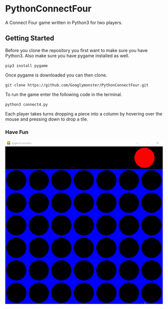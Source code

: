 # PythonConnectFour

A Connect Four game written in Python3 for two players.

## Getting Started

Before you clone the repository you first want to make sure you have Python3. Also make sure you have pygame installed as well.

`pip3 install pygame`

Once pygame is downloaded you can then clone.

`git clone https://github.com/Googlymonster/PythonConnectFour.git`

To run the game enter the following code in the terminal.

`python3 connect4.py`

Each player takes turns dropping a piece into a column by hovering over the mouse and pressing down to drop a tile.

### Have Fun

![Connect4Demo](demo.gif)